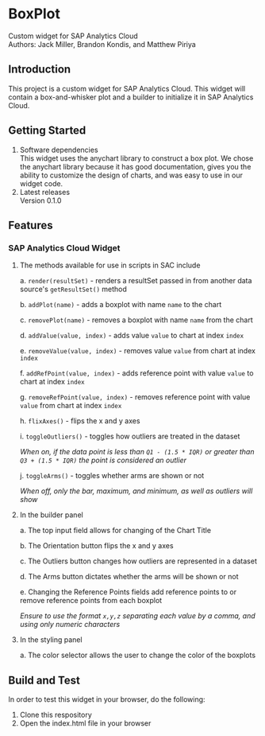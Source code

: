 # BoxPlot
Custom widget for SAP Analytics Cloud                                         
Authors: Jack Miller, Brandon Kondis, and Matthew Piriya

## Introduction 
This project is a custom widget for SAP Analytics Cloud. This widget will contain a box-and-whisker plot and a builder to initialize it in SAP Analytics Cloud.

## Getting Started
1.	Software dependencies   
    This widget uses the anychart library to construct a box plot. We chose the anychart library because it has good documentation, gives you the ability to customize the design of charts, and was easy to use in our widget code.
2.	Latest releases   
    Version 0.1.0

## Features
### SAP Analytics Cloud Widget
1. The methods available for use in scripts in SAC include

    a. `render(resultSet)` - renders a resultSet passed in from another data source's `getResultSet()` method

    b. `addPlot(name)` - adds a boxplot with name `name` to the chart

    c. `removePlot(name)` - removes a boxplot with name `name` from the chart

    d. `addValue(value, index)` - adds value `value` to chart at index `index`

    e. `removeValue(value, index)` - removes value `value` from chart at index `index`

    f. `addRefPoint(value, index)` - adds reference point with value `value` to chart at index `index`

    g. `removeRefPoint(value, index)` - removes reference point with value `value` from chart at index `index`

    h. `flixAxes()` - flips the x and y axes

    i. `toggleOutliers()` - toggles how outliers are treated in the dataset
    
    *When on, if the data point is less than `Q1 - (1.5 * IQR)` or greater than `Q3 + (1.5 * IQR)` the point is considered an outlier*

    j. `toggleArms()` - toggles whether arms are shown or not

    *When off, only the bar, maximum, and minimum, as well as outliers will show*

2. In the builder panel

    a. The top input field allows for changing of the Chart Title

    b. The Orientation button flips the x and y axes

    c. The Outliers button changes how outliers are represented in a dataset

    d. The Arms button dictates whether the arms will be shown or not

    e. Changing the Reference Points fields add reference points to or remove reference points from each boxplot 
    
    *Ensure to use the format `x,y,z` separating each value by a comma, and using only numeric characters*

3. In the styling panel

    a. The color selector allows the user to change the color of the boxplots

## Build and Test
In order to test this widget in your browser, do the following:
1. Clone this respository
2. Open the index.html file in your browser
